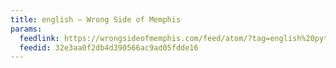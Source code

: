 ```yaml
---
title: english – Wrong Side of Memphis
params:
  feedlink: https://wrongsideofmemphis.com/feed/atom/?tag=english%20python
  feedid: 32e3aa0f2db4d390566ac9ad05fdde16
---
```

